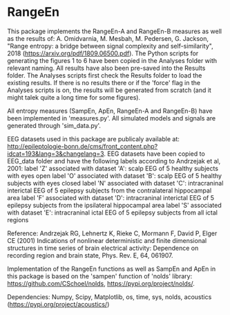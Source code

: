 # RangeEn
This package implements the RangeEn-A and RangeEn-B measures as well as the results of: A. Omidvarnia, M. Mesbah, M. Pedersen, G. Jackson, "Range entropy: a bridge between signal complexity and self-similarity", 2018 (https://arxiv.org/pdf/1809.06500.pdf). The Python scripts for generating the figures 1 to 6 have been copied in the Analyses folder with relevant naming. All results have also been pre-saved into the Results folder. The Analyses scripts first check the Results folder to load the existing results. If there is no results there or if the 'force' flag in the Analyses scripts is on, the results will be generated from scratch (and it might talek quite a long time for some figures).

All entropy measures (SampEn, ApEn, RangeEn-A and RangeEn-B) have been implemented in 'measures.py'. All simulated models and signals are generated through 'sim_data.py'.

EEG datasets used in this package are publicaly available at: http://epileptologie-bonn.de/cms/front_content.php?idcat=193&lang=3&changelang=3. EEG datasets have been copied to EEG_data folder and have the following labels according to Andrzejak et al, 2001:
label 'Z' associated with dataset 'A': scalp EEG of 5 healthy subjects with eyes open
label 'O' associated with dataset 'B': scalp EEG of 5 healthy subjects with eyes closed
label 'N' associated with dataset 'C': intracraninal interictal EEG of 5 epilepsy subjects from the contralateral hippocampal area
label 'F' associated with dataset 'D': intracraninal interictal EEG of 5 epilepsy subjects from the ipsilateral hippocampal area
label 'S' associated with dataset 'E': intracraninal ictal EEG of 5 epilepsy subjects from all ictal regions

Reference: Andrzejak RG, Lehnertz K, Rieke C, Mormann F, David P, Elger CE (2001) Indications of nonlinear deterministic and finite dimensional structures in time series of brain electrical activity: Dependence on recording region and brain state, Phys. Rev. E, 64, 061907.

Implementation of the RangeEn functions as well as SampEn and ApEn in this package is based on the 'sampen' function of 'nolds' library: https://github.com/CSchoel/nolds, https://pypi.org/project/nolds/.

Dependencies: Numpy, Scipy, Matplotlib, os, time, sys, nolds, acoustics (https://pypi.org/project/acoustics/)
